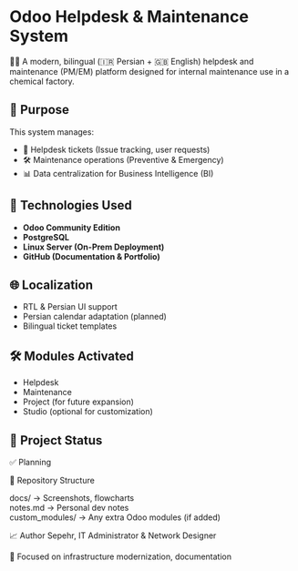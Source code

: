 # Odoo Helpdesk & Maintenance System

👨‍💻 A modern, bilingual (🇮🇷 Persian + 🇬🇧 English) helpdesk and maintenance (PM/EM) platform designed for internal maintenance use in a chemical factory.

## 📌 Purpose
This system manages:
- 🎫 Helpdesk tickets (Issue tracking, user requests)
- 🛠️ Maintenance operations (Preventive & Emergency)
- 📊 Data centralization for Business Intelligence (BI)

## 🔧 Technologies Used
- **Odoo Community Edition**
- **PostgreSQL**
- **Linux Server (On-Prem Deployment)**
- **GitHub (Documentation & Portfolio)**

## 🌐 Localization
- RTL & Persian UI support
- Persian calendar adaptation (planned)
- Bilingual ticket templates

## 🛠️ Modules Activated
- Helpdesk
- Maintenance
- Project (for future expansion)
- Studio (optional for customization)

## 🚀 Project Status
✅ Planning


📁 Repository Structure

docs/              → Screenshots, flowcharts  
notes.md           → Personal dev notes  
custom_modules/    → Any extra Odoo modules (if added)  


📈 Author
Sepehr, IT Administrator & Network Designer

🧠 Focused on infrastructure modernization, documentation
